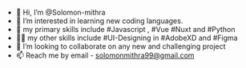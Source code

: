 - 👋 Hi, I’m @Solomon-mithra
- 👀 I’m interested in learning new coding languages. 
- 🌱 my primary skills include #Javascript , #Vue #Nuxt and #Python
- 💪🏼 my other skills include #UI-Designing in #AdobeXD and #Figma
- 💞️ I’m looking to collaborate on any new and challenging project
- 📫 Reach me by email - solomonmithra99@gmail.com

<!---
Solomon-mithra/Solomon-mithra is a ✨ special ✨ repository because its `README.md` (this file) appears on your GitHub profile.
You can click the Preview link to take a look at your changes.
--->
